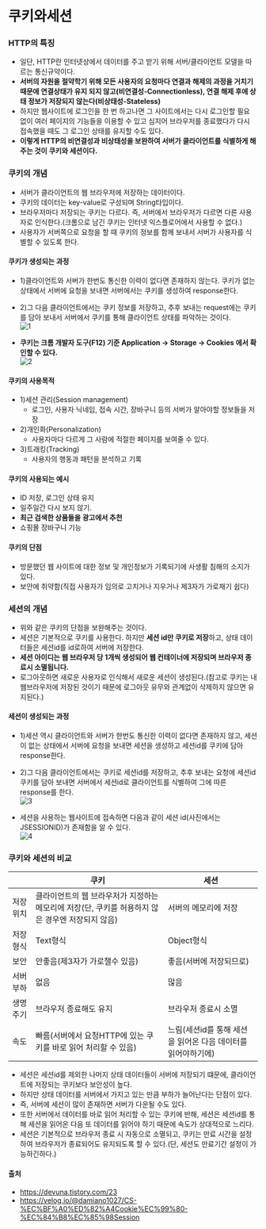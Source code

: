 # 쿠키와세션

### HTTP의 특징
- 일단, HTTP란 인터넷상에서 데이터를 주고 받기 위해 서버/클라이언트 모델을 따르는 통신규약이다.
- <b>서버의 자원을 절약학기 위해 모든 사용자의 요청마다 연결과 해제의 과정을 거치기 때문에 연결상태가 유지 되지 않고(비연결성-Connectionless), 연결 해제 후에 상태 정보가 저장되지 않는다(비상태성-Stateless)</b>
- 하지만 웹사이트에 로그인을 한 번 하고나면 그 사이트에서는 다시 로그인할 필요 없이 여러 페이지의 기능들을 이용할 수 있고 심지어 브라우저를 종료했다가 다시 접속했을 때도 그 로그인 상태를 유지할 수도 있다.
- <b>이렇게 HTTP의 비연결성과 비상태성을 보완하여 서버가 클라이언트를 식별하게 해주는 것이 쿠키와 세션이다.</b>

### 쿠키의 개념
- 서버가 클라이언트의 웹 브라우저에 저장하는 데이터이다.
- 쿠키의 데이터는 key-value로 구성되며 String타입이다.
- 브라우저마다 저장되는 쿠키는 다르다. 즉, 서버에서 브라우저가 다르면 다른 사용자로 인식한다.(크롬으로 남긴 쿠키는 인터넷 익스플로어에서 사용할 수 없다.)
- 사용자가 서버쪽으로 요청을 할 때 쿠키의 정보를 함께 보내서 서버가 사용자를 식별할 수 있도록 한다.

#### 쿠키가 생성되는 과정
- 1)클라이언트와 서버가 한번도 통신한 이력이 없다면 존재하지 않는다. 쿠키가 없는 상태에서 서버에 요청을 보내면 서버에서는 쿠키를 생성하여 response한다.
- 2)그 다음 클라이언트에서는 쿠키 정보를 저장하고, 추후 보내는 request에는 쿠키를 담아 보내서 서버에서 쿠키를 통해 클라이언트 상태를 파악하는 것이다.<br>
![1](https://user-images.githubusercontent.com/44339530/117388902-7581f000-af26-11eb-8fb4-0355c9cf09a4.png)<br>

- <b>쿠키는 크롬 개발자 도구(F12) 기준 Application -> Storage -> Cookies 에서 확인할 수 있다.</b><br>
![2](https://user-images.githubusercontent.com/44339530/117388971-90ecfb00-af26-11eb-8e15-b6f7cf1aa53a.png)

#### 쿠키의 사용목적
- 1)세션 관리(Session management)
    - 로그인, 사용자 닉네임, 접속 시간, 장바구니 등의 서버가 알아야할 정보들을 저장
- 2)개인화(Personalization)
    - 사용자마다 다르게 그 사람에 적절한 페이지를 보여줄 수 있다.
- 3)트래킹(Tracking)
    - 사용자의 행동과 패턴을 분석하고 기록

#### 쿠키의 사용되는 예시
- ID 저장, 로그인 상태 유지
- 일주일간 다시 보지 않기.
- <b>최근 검색한 상품들을 광고에서 추천</b>
- 쇼핑몰 장바구니 기능

#### 쿠키의 단점
- 방문했던 웹 사이트에 대한 정보 및 개인정보가 기록되기에 사생활 침해의 소지가 있다.
- 보안에 취약함(직접 사용자가 임의로 고치거나 지우거나 제3자가 가로채기 쉽다)

### 세션의 개념
- 위와 같은 쿠키의 단점을 보완해주는 것이다.
- 세션은 기본적으로 쿠키를 사용한다. 하지만 <b>세션 id만 쿠키로 저장</b>하고, 상태 데이터들은 세션id를 id로하여 서버에 저장한다.
- <b>세션 아이디는 웹 브라우저 당 1개씩 생성되어 웹 컨테이너에 저장되며 브라우저 종료시 소멸됩니다.</b>
- 로그아웃하면 새로운 사용자로 인식해서 새로운 세션이 생성된다.(참고로 쿠키는 내 웹브라우저에 저장된 것이기 때문에 로그아웃 유무와 관계없이 삭제하지 않으면 유지된다.)

#### 세션이 생성되는 과정
- 1)세션 역시 클라이언트와 서버가 한번도 통신한 이력이 없다면 존재하지 않고, 세션이 없는 상태에서 서버에 요청을 보내면 세션을 생성하고 세션id를 쿠키에 담아 response한다.
- 2)그 다음 클라이언트에서는 쿠키로 세션id를 저장하고, 추후 보내는 요청에 세션id 쿠키를 담아 보내면 서버에서 세션id로 클라이언트를 식별하여 그에 따른 response를 한다.<br>
![3](https://user-images.githubusercontent.com/44339530/117389453-5df73700-af27-11eb-9382-930f3b2b4831.png)<br>

- 세션을 사용하는 웹사이트에 접속하면 다음과 같이 세션 id(사진에서는 JSESSIONID)가 존재함을 알 수 있다.<br>
![4](https://user-images.githubusercontent.com/44339530/117389481-67809f00-af27-11eb-8c20-ed058d44de6b.png)

### 쿠키와 세션의 비교
||쿠키|세션|
|-----|-----|-----|
|저장 위치|클라이언트의 웹 브라우저가 지정하는 메모리에 저장(단, 쿠키를 허용하지 않은 경우엔 저장되지 않음)|서버의 메모리에 저장|
|저장 형식|Text형식|Object형식|
|보안|안좋음(제3자가 가로챌수 있음)|좋음(서버에 저장되므로)|
|서버 부하|없음|많음|
|생명주기|브라우저 종료해도 유지|브라우저 종료시 소멸|
|속도|빠름(서버에서 요청HTTP에 있는 쿠키를 바로 읽어 처리할 수 있음)|느림(세션id를 통해 세션을 읽어온 다음 데이터를 읽어야하기에)|

- 세션은 세션id를 제외한 나머지 상태 데이터들이 서버에 저장되기 떄문에, 클라이언트에 저장되는 쿠키보다 보안성이 높다.
- 하지만 상태 데이터를 서버에서 가지고 있는 만큼 부하가 늘어난다는 단점이 있다.
- 즉, 서버에 세션이 많이 존재하면 서버가 다운될 수도 있다.
- 또한 서버에서 데이터를 바로 읽어 처리할 수 있는 쿠키에 반해, 세션은 세션id를 통해 세션을 읽어온 다음 또 데이터를 읽어야 하기 때문에 속도가 상대적으로 느리다.
- 세션은 기본적으로 브라우저 종료 시 자동으로 소멸되고, 쿠키는 만료 시간을 설정하여 브라우저가 종료되어도 유지되도록 할 수 있다.(단, 세션도 만료기간 설정이 가능하긴하다.)

#### 출처
- https://devuna.tistory.com/23
- https://velog.io/@damiano1027/CS-%EC%BF%A0%ED%82%A4Cookie%EC%99%80-%EC%84%B8%EC%85%98Session
